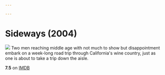```yaml
---

---
```


# Sideways (2004)
![](https://m.media-amazon.com/images/M/MV5BMTU0Mjg3MzkxOV5BMl5BanBnXkFtZTYwNDU1OTY3._V1_SX300.jpg)
Two men reaching middle age with not much to show but disappointment embark on a week-long road trip through California's wine country, just as one is about to take a trip down the aisle.

**7.5** on [IMDB](https://www.imdb.com/title/tt0375063)
